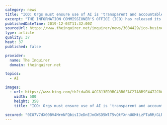 ```yaml
---
category: news
title: "ICO: Orgs must ensure use of AI is 'transparent and accountable'"
excerpt: "THE INFORMATION COMMISSIONER'S OFFICE (ICO) has released its first draft regulatory guidance into the use of artificial intelligence (AI) systems in organisations. The guidance, which has been prepared in collaboration with the Alan Turing Institute, warns that organisations planning to use AI systems in their work must be able to clearly ..."
publishedDateTime: 2019-12-03T11:32:00Z
sourceUrl: https://www.theinquirer.net/inquirer/news/3084429/ico-business-ai-guidelines
type: article
quality: 37
heat: 37
published: false

provider:
  name: The Inquirer
  domain: theinquirer.net

topics:
  - AI

images:
  - url: https://www.bing.com/th?id=ON.ACC813ED9BC43B0FAC27A8B9E4472C0C
    width: 580
    height: 358
    title: "ICO: Orgs must ensure use of AI is 'transparent and accountable'"

secured: "0IO7V7dX00BV4MrmNFQbisIJeDnEJnGWSD5WlT5vQtYXnnUOMtizPTaRM/GLN1qM/V0BkXWvXrtz5vm+WQ4ZgwPuA9kUrGws4GW9PgCGpABYRfkCek6Hiim0FsvQDNRD7czuwjvlERCO/jtQEtW5v46J6sTO0X/pxFvIvF+KWrsomuXs13rMckG1s48Mp1koVjxG3mPHcGxaFGbH5kjTfmeW9lftkjK/Ofsodx+wqtqo3RGK7oXN58p9YlY3ARVfsFOhuyoVMN8bKeQxZF5sUg==;V7J9hELObSAeuX9LhbZpjw=="
---
```


